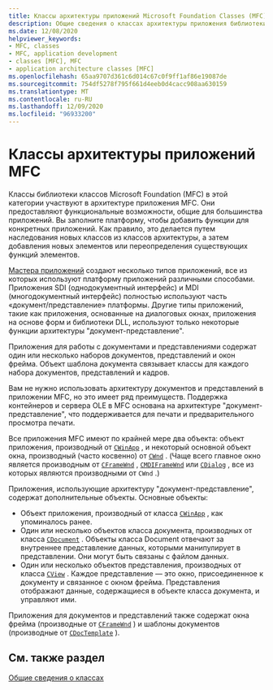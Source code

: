 ```yaml
---
title: Классы архитектуры приложений Microsoft Foundation Classes (MFC)
description: Общие сведения о классах архитектуры приложения библиотеки Microsoft Foundation Class (MFC).
ms.date: 12/08/2020
helpviewer_keywords:
- MFC, classes
- MFC, application development
- classes [MFC], MFC
- application architecture classes [MFC]
ms.openlocfilehash: 65aa9707d361c6d014c67c0f9ff1af86e19087de
ms.sourcegitcommit: 754df5278f795f661d4eeb0d4cacc908aa630159
ms.translationtype: MT
ms.contentlocale: ru-RU
ms.lasthandoff: 12/09/2020
ms.locfileid: "96933200"
---
```

# <a name="mfc-application-architecture-classes"></a>Классы архитектуры приложений MFC

Классы библиотеки классов Microsoft Foundation (MFC) в этой категории участвуют в архитектуре приложения MFC. Они предоставляют функциональные возможности, общие для большинства приложений. Вы заполните платформу, чтобы добавить функции для конкретных приложений. Как правило, это делается путем наследования новых классов из классов архитектуры, а затем добавления новых элементов или переопределения существующих функций элементов.

[Мастера приложений](reference/mfc-application-wizard.md) создают несколько типов приложений, все из которых используют платформу приложений различными способами. Приложения SDI (однодокументный интерфейс) и MDI (многодокументный интерфейс) полностью используют часть «документ/представление» платформы. Другие типы приложений, такие как приложения, основанные на диалоговых окнах, приложения на основе форм и библиотеки DLL, используют только некоторые функции архитектуры "документ-представление".

Приложения для работы с документами и представлениями содержат один или несколько наборов документов, представлений и окон фрейма. Объект шаблона документа связывает классы для каждого набора документов, представлений и кадров.

Вам не нужно использовать архитектуру документов и представлений в приложении MFC, но это имеет ряд преимуществ. Поддержка контейнеров и сервера OLE в MFC основана на архитектуре "документ-представление", что поддерживается для печати и предварительного просмотра печати.

Все приложения MFC имеют по крайней мере два объекта: объект приложения, производный от [`CWinApp`](reference/cwinapp-class.md) , и некоторый основной объект окна, производный (часто косвенно) от [`CWnd`](reference/cwnd-class.md) . (Чаще всего главное окно является производным от [`CFrameWnd`](reference/cframewnd-class.md) , [`CMDIFrameWnd`](reference/cmdiframewnd-class.md) или [`CDialog`](reference/cdialog-class.md) , все из которых являются производными от `CWnd` .)

Приложения, использующие архитектуру "документ-представление", содержат дополнительные объекты. Основные объекты:

- Объект приложения, производный от класса [`CWinApp`](reference/cwinapp-class.md) , как упоминалось ранее.
- Один или несколько объектов класса документа, производных от класса [`CDocument`](reference/cdocument-class.md) . Объекты класса Document отвечают за внутреннее представление данных, которыми манипулирует в представлении. Они могут быть связаны с файлом данных.
- Один или несколько объектов представления, производных от класса [`CView`](reference/cview-class.md) . Каждое представление — это окно, присоединенное к документу и связанное с окном фрейма. Представления отображают данные, содержащиеся в объекте класса документа, и управляют ими.

Приложения для документов и представлений также содержат окна фрейма (производные от [`CFrameWnd`](reference/cframewnd-class.md) ) и шаблоны документов (производные от [`CDocTemplate`](reference/cdoctemplate-class.md) ).

## <a name="see-also"></a>См. также раздел

[Общие сведения о классах](class-library-overview.md)